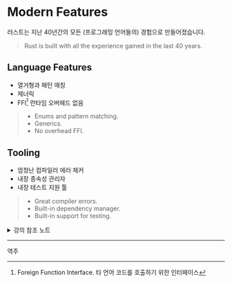 # Modern Features

러스트는 지난 40년간의 모든 (프로그래밍 언어들의) 경험으로 만들어졌습니다.
> Rust is built with all the experience gained in the last 40 years.

## Language Features

* 열거형과 패턴 매칭
* 제너릭
* FFI[^역주1] 런타임 오버헤드 없음
> * Enums and pattern matching.
> * Generics.
> * No overhead FFI.

## Tooling

* 엄청난 컴파일러 에러 체커
* 내장 종속성 관리자
* 내장 테스트 지원 툴
> * Great compiler errors.
> * Built-in dependency manager.
> * Built-in support for testing.


<details>
<summary>강의 참조 노트</summary>

키포인트: 

* 오류를 읽어보시기 바랍니다 --- 오랜기간 많은 개발자들이 컴파일러 출력을 무시하는데 익숙해져 있습니다. 러스트 컴파일러는 다른 컴파일러보다 더 수다스럽고, 복사-붙여넣기 할 수 있는 정도의 코드 피드백을 제공하는 경우가 많습니다. 

* 러스트 표준 라이브러리는 Java, Python이나 Go와 같은 언어에 비해서는 규모가 작습니다. 표준이나 기본적이라고 생각되는 아래와 같은 라이브러리가 포함되있지 않습니다: 

  * 난수 생성기, 하지만 [rand]문서를 참조하시기 바랍니다.
  * SSL 또는 TLS지원, 하지만 [rusttls]문서를 참조하시기 바랍니다.
  * JSON 지원, 하지만 [serde_json] 문서를 참조하시기 바랍니다.

이러한 배경에는 표준 라이브러리의 기능은 사라질 수 없어서 매우 안정적이어야 하기 때문입니다. 위의 예시들에서 러스트 커뮤니티는 가장 좋은 방법을 여전히 찾고 있고 그렇기 때문에 여기에 대한 '최상의 솔루션'이 아직 없습니다. 

러스트는 카고라는 패키지 관리자가 내장되어 있고, 서드파티 크레이트를 다운로드, 컴파일 하기 매우 쉽습니다. 이 또한 표준 라이브러리가 작은 이유가 될 수 있습니다. 

좋은 서드파티 크레이트를 찾는 것 자체가 문제가 될 수 있습니다. <https://lib.rs> 와 같은 사이트가 신뢰할수 있는 좋은 크레이트를 비교하여 찾는데 도움을 줄 수 있습니다. 

> Key points:
> 
> * Remind people to read the errors --- many developers have gotten used to
>   ignore lengthly compiler output. The Rust compiler is significantly more
>   talkative than other compilers. It will often provide you with _actionable_
>   feedback, ready to copy-paste into your code.
> 
> * The Rust standard library is small compared to languages like Java, Python,
>   and Go. Rust does not come with several things you might consider standard and
>   essential:
> 
>   * a random number generator, but see [rand].
>   * support for SSL or TLS, but see [rusttls].
>   * support for JSON, but see [serde_json].
> 
>   The reasoning behind this is that functionality in the standard library cannot
>   go away, so it has to be very stable. For the examples above, the Rust
>   community is still working on finding the best solution --- and perhaps there
>   isn't a single "best solution" for some of these things.
> 
>   Rust comes with a built-in package manager in the form of Cargo and this makes
>   it trivial to download and compile third-party crates. A consequence of this
>   is that the standard library can be smaller.
> 
>   Discovering good third-party crates can be a problem. Sites like
>   <https://lib.rs/> help with this by letting you compare health metrics for
>   crates to find a good and trusted one.

[rand]: https://docs.rs/rand/
[rusttls]: https://docs.rs/rustls/
[serde_json]: https://docs.rs/serde_json/

</details>

---
역주
 
[^역주1]: Foreign Function Interface. 타 언어 코드를 호출하기 위한 인터페이스
